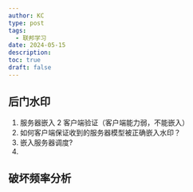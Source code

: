 ```yaml
---
author: KC
type: post
tags:
  - 联邦学习
date: 2024-05-15
description: 
toc: true
draft: false
---
```

## 后门水印

1. 服务器嵌入 2 客户端验证（客户端能力弱，不能嵌入）
1. 如何客户端保证收到的服务器模型被正确嵌入水印？
2. 嵌入服务器调度?
3. 
## 破坏频率分析
